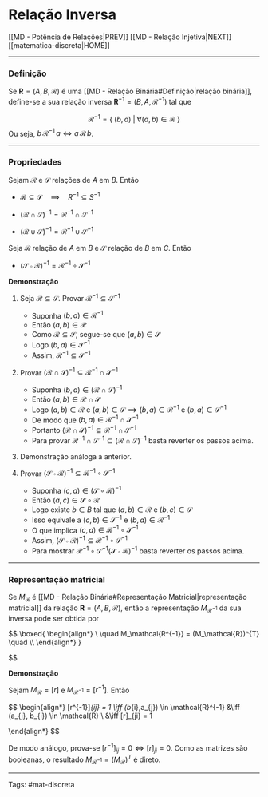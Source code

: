 # Relação Inversa

[[MD - Potência de Relações|PREV]]	[[MD - Relação Injetiva|NEXT]]	[[matematica-discreta|HOME]]

---

### Definição

Se $\mathbf{R} = (A,B,\mathcal{R})$ é uma [[MD - Relação Binária#Definição|relação binária]], define-se a sua relação inversa $\mathbf{R}^{-1} = (B,A,\mathcal{R}^{-1})$  tal que

$$\mathcal{R}^{-1} = \{\;(b,a) \;|\; \forall (a,b) \in \mathcal{R} \;\}$$
Ou seja, $b \,\mathcal{R}^{-1} \,a \iff a \,\mathcal{R}\, b$.

---

### Propriedades

Sejam $\mathcal{R}$ e $\mathcal{S}$ relações de $A$ em $B$. Então

- $\mathcal{R} \subseteq \mathcal{S} \quad\implies \quad R^{-1} \subseteq S^{-1}$

- $(\mathcal{R} \cap \mathcal{S})^{-1} = \mathcal{R}^{-1} \cap \mathcal{S}^{-1}$

- $(\mathcal{R} \cup \mathcal{S})^{-1} = \mathcal{R}^{-1} \cup \mathcal{S}^{-1}$

Seja $\mathcal{R}$ relação de $A$ em $B$ e $\mathcal{S}$ relação de $B$ em $C$. Então

- $(\mathcal{S \circ R})^{-1} = \mathcal{R}^{-1}\circ \mathcal{S}^{-1}$


**Demonstração**

1. Seja $\mathcal{R} \subseteq \mathcal{S}$. Provar $\mathcal{R^{-1}}\subseteq \mathcal{S}^{-1}$
	- Suponha $(b,a) \in \mathcal{R}^{-1}$
	- Então $(a,b) \in \mathcal{R}$
	- Como $\mathcal{R} \subseteq \mathcal{S}$, segue-se que $(a,b) \in \mathcal{S}$
	- Logo $(b,a) \in \mathcal{S}^{-1}$
	- Assim, $\mathcal{R^{-1}}\subseteq \mathcal{S}^{-1}$
	
2. Provar $(\mathcal{R} \cap \mathcal{S})^{-1} \subseteq \mathcal{R}^{-1} \cap \mathcal{S}^{-1}$
    - Suponha $(b,a) \in (\mathcal{R} \cap \mathcal{S})^{-1}$
	- Então $(a,b) \in \mathcal{R} \cap \mathcal{S}$
	- Logo $(a,b) \in \mathcal{R} \text{ e } (a,b) \in \mathcal{S} \implies (b,a) \in \mathcal{R}^{-1} \text{ e } (b,a) \in \mathcal{S}^{-1}$
	- De modo que $(b,a) \in \mathcal{R}^{-1} \cap \mathcal{S}^{-1}$
	- Portanto  $(\mathcal{R} \cap \mathcal{S})^{-1} \subseteq \mathcal{R}^{-1} \cap \mathcal{S}^{-1}$
   - Para provar $\mathcal{R}^{-1} \cap \mathcal{S}^{-1} \subseteq (\mathcal{R} \cap \mathcal{S})^{-1}$ basta reverter os passos acima.
 
 3. Demonstração análoga à anterior.
	
4. Provar $(\mathcal{S \circ R})^{-1} \subseteq \mathcal{R}^{-1}\circ \mathcal{S}^{-1}$
	- Suponha $(c,a) \in (\mathcal{S \circ R})^{-1}$
	- Então $(a,c) \in \mathcal{S \circ R}$
	- Logo existe $b \in B$ tal que $(a,b) \in \mathcal{R}$ e $(b,c) \in \mathcal{S}$
	- Isso equivale a $(c,b) \in \mathcal{S}^{-1}$ e $(b,a) \in \mathcal{R}^{-1}$
	- O que implica $(c,a) \in \mathcal{R}^{-1} \circ \mathcal{S}^{-1}$
	- Assim,  $(\mathcal{S \circ R})^{-1} \subseteq \mathcal{R}^{-1}\circ \mathcal{S}^{-1}$
	- Para mostrar $\mathcal{R}^{-1}\circ \mathcal{S}^{-1} (\mathcal{S \circ R})^{-1}$ basta reverter os passos acima.


---

### Representação matricial

Se $M_\mathcal{R}$ é [[MD - Relação Binária#Representação Matricial|representação matricial]] da relação $\mathbf{R}=(A,B,\mathcal{R})$, então a representação $M_\mathcal{R^{-1}}$ da sua inversa pode ser obtida por

$$
\boxed{
\begin{align*} \\ \quad
	M_\mathcal{R^{-1}} = (M_\mathcal{R})^{T}
\quad \\\\
\end{align*}
}

$$

**Demonstração**

Sejam $M_\mathcal{R} = [r]$ e $M_\mathcal{R^{-1}} = [r^{-1}]$. Então

$$
\begin{align*}
	[r^{-1}]_{ij} = 1 \iff (b_{i},a_{j}) \in \mathcal{R}^{-1} &\iff (a_{j}, b_{i}) \in \mathcal{R} \\
&\iff [r]_{ji} = 1

\end{align*}
$$

De modo análogo, prova-se $[r^{-1}]_{ij} = 0 \iff [r]_{ji}= 0$. Como as matrizes são booleanas, o resultado $M_\mathcal{R^{-1}} = (M_\mathcal{R})^T$ é direto.

---

Tags: #mat-discreta 